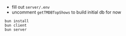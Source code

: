 - fill out `server/.env`
- uncomment `getTMDBTopShows` to build initial db for now

```
bun install
bun client
bun server
```
